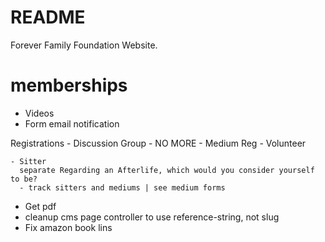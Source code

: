 # README

Forever Family Foundation Website.

# memberships

- Videos
- Form email notification

Registrations - Discussion Group - NO MORE - Medium Reg - Volunteer

    - Sitter
      separate Regarding an Afterlife, which would you consider yourself to be?
      - track sitters and mediums | see medium forms

- Get pdf
- cleanup cms page controller to use reference-string, not slug
- Fix amazon book lins
